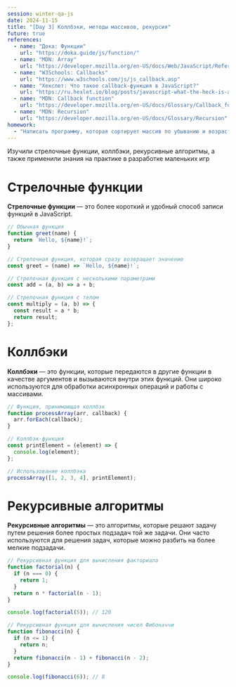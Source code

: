 ```yaml
---
session: winter-qa-js
date: 2024-11-15
title: "[Day 3] Коллбэки, методы массивов, рекурсия"
future: true
references:
  - name: "Дока: Функции"
    url: "https://doka.guide/js/function/"
  - name: "MDN: Array"
    url: "https://developer.mozilla.org/en-US/docs/Web/JavaScript/Reference/Global_Objects/Array"
  - name: "W3Schools: Callbacks"
    url: "https://www.w3schools.com/js/js_callback.asp"
  - name: "Хекслет: Что такое callback-функция в JavaScript?"
    url: "https://ru.hexlet.io/blog/posts/javascript-what-the-heck-is-a-callback"
  - name: "MDN: Callback function"
    url: "https://developer.mozilla.org/en-US/docs/Glossary/Callback_function"
  - name: "MDN: Recursion"
    url: "https://developer.mozilla.org/en-US/docs/Glossary/Recursion"
homework:
  - "Написать программу, которая сортирует массив по убыванию и возрастанию"
---
```


Изучили стрелочные функции, коллбэки, рекурсивные алгоритмы, а также применили знания на практике в разработке маленьких игр

# Стрелочные функции
**Стрелочные функции** — это более короткий и удобный способ записи функций в JavaScript.

```javascript
// Обычная функция
function greet(name) {
  return `Hello, ${name}!`;
}

// Стрелочная функция, которая сразу возвращает значение
const greet = (name) => `Hello, ${name}!`;

// Стрелочная функция с несколькими параметрами
const add = (a, b) => a + b;

// Стрелочная функция с телом
const multiply = (a, b) => {
  const result = a * b;
  return result;
};
```

# Коллбэки
**Коллбэки** — это функции, которые передаются в другие функции в качестве аргументов и вызываются внутри этих функций. Они широко используются для обработки асинхронных операций и работы с массивами.

```javascript
// Функция, принимающая коллбэк
function processArray(arr, callback) {
  arr.forEach(callback);
}

// Коллбэк-функция
const printElement = (element) => {
  console.log(element);
};

// Использование коллбэка
processArray([1, 2, 3, 4], printElement);
```

# Рекурсивные алгоритмы
**Рекурсивные алгоритмы** — это алгоритмы, которые решают задачу путем решения более простых подзадач той же задачи. Они часто используются для решения задач, которые можно разбить на более мелкие подзадачи.

```javascript
// Рекурсивная функция для вычисления факториала
function factorial(n) {
  if (n === 0) {
    return 1;
  }
  return n * factorial(n - 1);
}

console.log(factorial(5)); // 120

// Рекурсивная функция для вычисления чисел Фибоначчи
function fibonacci(n) {
  if (n <= 1) {
    return n;
  }
  return fibonacci(n - 1) + fibonacci(n - 2);
}

console.log(fibonacci(6)); // 8
```